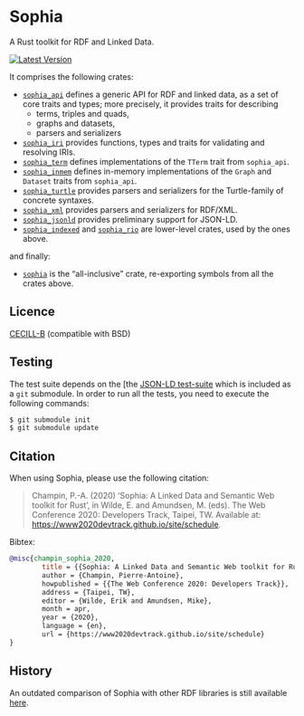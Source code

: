 # Sophia

A Rust toolkit for RDF and Linked Data.

[![Latest Version](https://img.shields.io/crates/v/sophia.svg)](https://crates.io/crates/sophia)

It comprises the following crates:

* [`sophia_api`] defines a generic API for RDF and linked data,
  as a set of core traits and types;
  more precisely, it provides traits for describing
  - terms, triples and quads,
  - graphs and datasets,
  - parsers and serializers
* [`sophia_iri`] provides functions, types and traits for validating and resolving IRIs.
* [`sophia_term`] defines implementations of the `TTerm` trait from `sophia_api`.
* [`sophia_inmem`] defines in-memory implementations of the `Graph` and `Dataset` traits from `sophia_api`.
* [`sophia_turtle`] provides parsers and serializers for the Turtle-family of concrete syntaxes.
* [`sophia_xml`] provides parsers and serializers for RDF/XML.
* [`sophia_jsonld`] provides preliminary support for JSON-LD.
* [`sophia_indexed`] and [`sophia_rio`] are lower-level crates, used by the ones above. 

and finally:
* [`sophia`] is the “all-inclusive” crate,
  re-exporting symbols from all the crates above.
  
## Licence

[CECILL-B] (compatible with BSD)

## Testing

The test suite depends on the [the [JSON-LD test-suite]
which is included as a `git` submodule.
In order to run all the tests, you need to execute the following commands:
```bash
$ git submodule init
$ git submodule update
```

## Citation

When using Sophia, please use the following citation:

> Champin, P.-A. (2020) ‘Sophia: A Linked Data and Semantic Web toolkit for Rust’, in Wilde, E. and Amundsen, M. (eds). The Web Conference 2020: Developers Track, Taipei, TW. Available at: https://www2020devtrack.github.io/site/schedule.

Bibtex:
```bibtex
@misc{champin_sophia_2020,
        title = {{Sophia: A Linked Data and Semantic Web toolkit for Rust},
        author = {Champin, Pierre-Antoine},
        howpublished = {{The Web Conference 2020: Developers Track}},
        address = {Taipei, TW},
        editor = {Wilde, Erik and Amundsen, Mike},
        month = apr,
        year = {2020},
        language = {en},
        url = {https://www2020devtrack.github.io/site/schedule}
}
```

## History

An outdated comparison of Sophia with other RDF libraries is still available
[here](https://github.com/pchampin/sophia_benchmark/blob/master/benchmark_results.ipynb).


[`sophia_api`]: https://crates.io/crates/sophia_api
[`sophia_iri`]: https://crates.io/crates/sophia_iri
[`sophia_term`]: https://crates.io/crates/sophia_term
[`sophia_inmem`]: https://crates.io/crates/sophia_inmem
[`sophia_turtle`]: https://crates.io/crates/sophia_turtle
[`sophia_xml`]: https://crates.io/crates/sophia_xml
[`sophia_jsonld`]: https://crates.io/crates/sophia_jsonld
[`sophia_indexed`]: https://crates.io/crates/sophia_indexed
[`sophia_rio`]: https://crates.io/crates/sophia_rio
[`sophia`]: https://crates.io/crates/sophia
[CECILL-B]: https://cecill.info/licences/Licence_CeCILL-B_V1-en.html
[RDF test-suite]: https://github.com/w3c/rdf-tests/
[JSON-LD test-suite]: https://github.com/w3c/json-ld-api/
